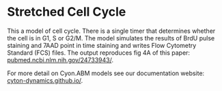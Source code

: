 # Stretched Cell Cycle

This a model of cell cycle. There is a single timer that determines whether the cell is in G1, S or G2/M. The model simulates the results of BrdU pulse staining and 7AAD point in time staining and writes Flow Cytometry Standard (FCS) files. The output reproduces fig 4A of this paper: [pubmed.ncbi.nlm.nih.gov/24733943/](https://pubmed.ncbi.nlm.nih.gov/24733943/).

For more detail on Cyon.ABM models see our documentation website: [cyton-dynamics.github.io/](https://cyton-dynamics.github.io/).

